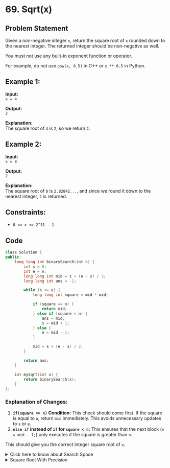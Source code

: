 # 69. Sqrt(x)

## Problem Statement
Given a non-negative integer `x`, return the square root of `x` rounded down to the nearest integer. The returned integer should be non-negative as well.

You must not use any built-in exponent function or operator.

For example, do not use `pow(x, 0.5)` in C++ or `x ** 0.5` in Python.

## Example 1:
**Input:**  
`x = 4`

**Output:**  
`2`

**Explanation:**  
The square root of `4` is `2`, so we return `2`.

## Example 2:
**Input:**  
`x = 8`

**Output:**  
`2`

**Explanation:**  
The square root of `8` is `2.82842...`, and since we round it down to the nearest integer, `2` is returned.

## Constraints:
- `0 <= x <= 2^31 - 1`

## Code

```cpp
class Solution {
public:
    long long int binarySearch(int n) {
        int s = 0;
        int e = n;
        long long int mid = s + (e - s) / 2;
        long long int ans = -1;

        while (s <= e) {
            long long int square = mid * mid;

            if (square == n) {
                return mid;
            } else if (square < n) {
                ans = mid;
                s = mid + 1;
            } else {
                e = mid - 1;
            }

            mid = s + (e - s) / 2;
        }

        return ans;
    }

    int mySqrt(int x) {
        return binarySearch(x);
    }
};
```

### Explanation of Changes:
1. **`if(square == n)` Condition:** This check should come first. If the square is equal to `n`, return `mid` immediately. This avoids unnecessary updates to `s` or `e`.
2. **`else if` instead of `if` for `square < n`:** This ensures that the next block (`e = mid - 1;`) only executes if the square is greater than `n`. 

This should give you the correct integer square root of `x`.

<details>
<summary>Click here to know about Search Space</summary>

In the context of the binary search algorithm you've implemented, the "search space" refers to the range of potential values that you're exploring to find the solution. 

### Understanding Search Space

1. **Initial Search Space:**
   - When you start the binary search for finding the square root of a number `n`, the search space is defined by the range of values from `0` to `n`.
   - For example, if you're finding the square root of `16`, the initial search space would be `[0, 16]`.

2. **Shrinking the Search Space:**
   - The key idea in binary search is to continually reduce the size of this search space by half, making the search more efficient.
   - At each step, you calculate the midpoint `mid` of the current search space.
   - Depending on the comparison of `mid * mid` with `n`, you either:
     - **Move to the right half** of the search space (i.e., update `s = mid + 1`) if `mid * mid < n`.
     - **Move to the left half** of the search space (i.e., update `e = mid - 1`) if `mid * mid > n`.
   - This process continues until the search space is reduced to a single point, or until you find the exact value where `mid * mid == n`.

3. **Final Search Space:**
   - When the search space is reduced to the point where `s > e`, the loop ends, and you've either found the exact square root or the integer part of it.

### Visualization of Search Space

Let's say you're finding the square root of `10`:

- **Initial Search Space:** `[0, 10]`
- **First Iteration:** Calculate `mid = (0 + 10) / 2 = 5`. Since `5 * 5 = 25 > 10`, the new search space becomes `[0, 4]`.
- **Second Iteration:** Calculate `mid = (0 + 4) / 2 = 2`. Since `2 * 2 = 4 < 10`, the new search space becomes `[3, 4]`.
- **Third Iteration:** Calculate `mid = (3 + 4) / 2 = 3`. Since `3 * 3 = 9 < 10`, the new search space becomes `[4, 4]`.
- **Final Iteration:** Calculate `mid = 4`. Since `4 * 4 = 16 > 10`, the new search space becomes `[3, 3]`.

At this point, the search space can't shrink any further, so the loop ends, and the closest integer square root is `3`.

### Key Points:
- **Efficiency:** By halving the search space at each step, binary search significantly reduces the number of comparisons needed, leading to a time complexity of \(O(\log n)\).
- **Search Space in Algorithms:** The concept of search space isn't limited to binary search—it's a general idea used in various algorithms (e.g., optimization problems, decision problems) where the solution is found by exploring and narrowing down a range of possibilities.
  
</details>

<details>
<summary>Square Root With Precision	</summary>

```cpp
    #include<iostream>
using namespace std;

 long long int sqrtInteger(int n) {
        
        int s = 0;
        int e = n;
        long long int mid = s + (e-s)/2;
        
        long long int ans = -1;
        while(s<=e) {
            
            long long int square = mid*mid;
            
            if(square == n)
                return mid;
            
            if(square < n ){
                ans = mid;
                s = mid+1;
            }
            else
            {
                e = mid - 1;
            }
            mid = s + (e-s)/2;
        }
        return ans;
    }

double morePrecision(int n, int precision, int tempSol) {
    
    double factor = 1;
    double ans = tempSol;

    for(int i=0; i<precision; i++) {
        factor = factor/10;

        for(double j=ans; j*j<n; j=j+factor ){
            ans = j;
        }
    }
    return ans;
}

int main() {
    int n;
    cout <<" Enter the number " << endl;
    cin >> n;

    int tempSol = sqrtInteger(n);
    cout <<" Answer is " << morePrecision(n, 3, tempSol) << endl;

    return 0;
}

```
This code calculates the square root of a number `n` with a specified level of precision.

### Code Breakdown:

1. **`sqrtInteger(int n)` Function:**
   - Implements binary search to find the integer part of the square root of `n`.
   - It initializes the search space between `0` and `n`.
   - In each iteration, it checks if the square of the middle value (`mid`) equals `n`.
   - If `mid*mid` is less than `n`, it updates `ans` to `mid` and narrows the search to the right half.
   - If `mid*mid` is greater than `n`, it narrows the search to the left half.
   - Returns the integer part of the square root when the loop ends.

2. **`morePrecision(int n, int precision, int tempSol)` Function:**
   - Refines the result obtained from `sqrtInteger` to the desired decimal precision.
   - Uses a loop to adjust the result in small increments (`factor`) to get closer to the true square root.
   - The `factor` starts at `1` and is divided by `10` in each iteration to achieve higher precision.
   - Returns the square root with the specified precision.

3. **`main()` Function:**
   - Takes input `n` from the user.
   - Calls `sqrtInteger(n)` to get the integer part of the square root.
   - Calls `morePrecision(n, 3, tempSol)` to refine the result to 3 decimal places.
   - Outputs the final result.

### Example:
For `n = 10`, `sqrtInteger` finds the integer part as `3`, and `morePrecision` refines it to approximately `3.162` (with 3 decimal places).

### Summary:
The code calculates the square root of a number `n` using binary search for the integer part and then refines it to a specified precision using incremental adjustments.
